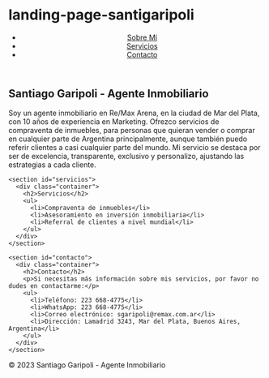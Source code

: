 # landing-page-santigaripoli
<!DOCTYPE html>
<html lang="es">
<head>
  <meta charset="UTF-8">
  <meta name="viewport" content="width=device-width, initial-scale=1.0">
  <meta http-equiv="X-UA-Compatible" content="ie=edge">
  <title>Santiago Garipoli - Agente Inmobiliario</title>
  <link rel="stylesheet" href="style.css">
</head>
<body>
  <header>
    <nav>
      <ul>
        <li><a href="#sobre-mi">Sobre Mí</a></li>
        <li><a href="#servicios">Servicios</a></li>
        <li><a href="#contacto">Contacto</a></li>
      </ul>
    </nav>
  </header>
  
  <main>
    <section id="sobre-mi">
      <div class="container">
        <h1>Santiago Garipoli - Agente Inmobiliario</h1>
        <p>Soy un agente inmobiliario en Re/Max Arena, en la ciudad de Mar del Plata, con 10 años de experiencia en Marketing. Ofrezco servicios de compraventa de inmuebles, para personas que quieran vender o comprar en cualquier parte de Argentina principalmente, aunque también puedo referir clientes a casi cualquier parte del mundo. Mi servicio se destaca por ser de excelencia, transparente, exclusivo y personalizo, ajustando las estrategias a cada cliente.</p>
      </div>
    </section>
    
    <section id="servicios">
      <div class="container">
        <h2>Servicios</h2>
        <ul>
          <li>Compraventa de inmuebles</li>
          <li>Asesoramiento en inversión inmobiliaria</li>
          <li>Referral de clientes a nivel mundial</li>
        </ul>
      </div>
    </section>
    
    <section id="contacto">
      <div class="container">
        <h2>Contacto</h2>
        <p>Si necesitas más información sobre mis servicios, por favor no dudes en contactarme:</p>
        <ul>
          <li>Teléfono: 223 668-4775</li>
          <li>WhatsApp: 223 668-4775</li>
          <li>Correo electrónico: sgaripoli@remax.com.ar</li>
          <li>Dirección: Lamadrid 3243, Mar del Plata, Buenos Aires, Argentina</li>
        </ul>
      </div>
    </section>
  </main>
  
  <footer>
    <p>© 2023 Santiago Garipoli - Agente Inmobiliario</p>
  </footer>
</body>
</html>
